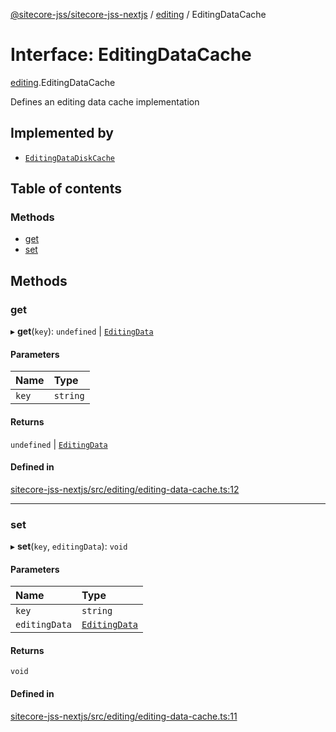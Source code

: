[@sitecore-jss/sitecore-jss-nextjs](../README.md) / [editing](../modules/editing.md) / EditingDataCache

# Interface: EditingDataCache

[editing](../modules/editing.md).EditingDataCache

Defines an editing data cache implementation

## Implemented by

- [`EditingDataDiskCache`](../classes/editing.EditingDataDiskCache.md)

## Table of contents

### Methods

- [get](editing.EditingDataCache.md#get)
- [set](editing.EditingDataCache.md#set)

## Methods

### get

▸ **get**(`key`): `undefined` \| [`EditingData`](../modules/editing.md#editingdata)

#### Parameters

| Name | Type |
| :------ | :------ |
| `key` | `string` |

#### Returns

`undefined` \| [`EditingData`](../modules/editing.md#editingdata)

#### Defined in

[sitecore-jss-nextjs/src/editing/editing-data-cache.ts:12](https://github.com/Sitecore/jss/blob/f3aaeea83/packages/sitecore-jss-nextjs/src/editing/editing-data-cache.ts#L12)

___

### set

▸ **set**(`key`, `editingData`): `void`

#### Parameters

| Name | Type |
| :------ | :------ |
| `key` | `string` |
| `editingData` | [`EditingData`](../modules/editing.md#editingdata) |

#### Returns

`void`

#### Defined in

[sitecore-jss-nextjs/src/editing/editing-data-cache.ts:11](https://github.com/Sitecore/jss/blob/f3aaeea83/packages/sitecore-jss-nextjs/src/editing/editing-data-cache.ts#L11)
